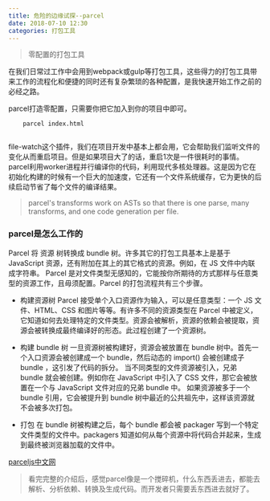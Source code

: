 ```yaml
---
title: 危险的边缘试探--parcel
date: 2018-07-10 12:30
categories: 打包工具
---
```


> 零配置的打包工具

在我们日常过工作中会用到webpack或gulp等打包工具，这些得力的打包工具带来工作的流程化和便捷的同时还有复杂繁琐的各种配置，是我快速开始工作之前的必经之路。

parcel打造零配置，只需要你把它加入到你的项目中即可。
```
    parcel index.html
    
```
file-watch这个插件，我们在项目开发中基本上都会用，它会帮助我们监听文件的变化从而重启项目。但是如果项目大了的话，重启1次是一件很耗时的事情。parcel利用worker进程并行编译你的代码，利用现代多核处理器。这是因为它在初始化构建的时候有一个巨大的加速度，它还有一个文件系统缓存，它为更快的后续启动节省了每个文件的编译结果。
<!--more-->
> parcel's transforms work on ASTs so that there is one parse, many transforms, and one code generation per file.

### parcel是怎么工作的
Parcel 将 资源 树转换成 bundle 树。许多其它的打包工具基本上是基于 JavaScript 资源，还有附加在其上的其它格式的资源。例如，在 JS 文件中内联成字符串。 Parcel 是对文件类型无感知的，它能按你所期待的方式那样与任意类型的资源工作，且毋须配置。Parcel 的打包流程共有三个步骤。

- 构建资源树
Parcel 接受单个入口资源作为输入，可以是任意类型：一个 JS 文件、HTML、CSS 和图片等等。有许多不同的资源类型在 Parcel 中被定义，它知道如何去处理特定的文件类型。资源会被解析，资源的依赖会被提取，资源会被转换成最终编译好的形态。此过程创建了一个资源树。

- 构建 bundle 树
一旦资源树被构建好，资源会被放置在 bundle 树中。首先一个入口资源会被创建成一个 bundle，然后动态的 import() 会被创建成子 bundle ，这引发了代码的拆分。
当不同类型的文件资源被引入，兄弟 bundle 就会被创建。例如你在 JavaScript 中引入了 CSS 文件，那它会被放置在一个与 JavaScript 文件对应的兄弟 bundle 中。
如果资源被多于一个 bundle 引用，它会被提升到 bundle 树中最近的公共祖先中，这样该资源就不会被多次打包。

- 打包
在 bundle 树被构建之后，每个 bundle 都会被 packager 写到一个特定文件类型的文件中。packagers 知道如何从每个资源中将代码合并起来，生成到最终被浏览器加载的文件中。

[parceljs中文网][1]

> 看完完整的介绍后，感觉parcel像是一个搅碎机，什么东西丢进去，都能去解析、分析依赖、转换及生成代码。而开发者只需要丢东西进去就好了。


  [1]: https://parceljs.org/